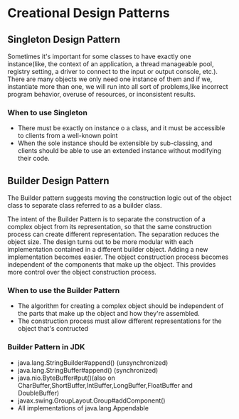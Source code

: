 # Creational Design Patterns

## Singleton Design Pattern
Sometimes it's important for some classes to have exactly one instance(like, the context of an application, 
a thread manageable pool, registry setting, a driver to connect to the input or output console, etc.). 
There are many objects we only need one instance of them and if we, instantiate more than one, 
we will run into all sort of problems,like incorrect program behavior, overuse of resources, or inconsistent results.

### When to use Singleton
* There must be exactly on instance o a class, and it must be accessible to clients from a well-known point
* When the sole instance should be extensible by sub-classing, and clients should be able to use an extended instance without modifying their code.

## Builder Design Pattern
The Builder pattern suggests moving the construction logic out of the object class to separate class 
referred to as a builder class.

The intent of the Builder Pattern is to separate the construction of a complex object from its representation, 
so that the same construction process can create different representation. The separation reduces
the object size. The design turns out to be more modular with each implementation contained in a different builder object.
Adding a new implementation becomes easier. The object construction process becomes independent of the components
that make up the object. This provides more control over the object construction process.

### When to use the Builder Pattern
* The algorithm for creating a complex object should be independent of the parts that make up the object and how they're assembled.
* The construction process must allow different representations for the object that's contructed

### Builder Pattern in JDK 
* java.lang.StringBuilder#append() (unsynchronized)
* java.lang.StringBuffer#append() (synchronized)
* java.nio.ByteBuffer#put()(also on CharBuffer,ShortBuffer,IntBuffer,LongBuffer,FloatBuffer and DoubleBuffer) 
* javax.swing.GroupLayout.Group#addComponent()
* All implementations of java.lang.Appendable
